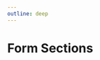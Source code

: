 ```yaml
---
outline: deep
---
```


# Form Sections

<script setup>
    import ExampleSections from './components/examples-form-sections.vue';
</script>

<ExampleSections />
